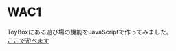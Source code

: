 # WAC1
ToyBoxにある遊び場の機能をJavaScriptで作ってみました。<br>
[ここで遊べます](https://evesinterpretation.github.io/WAC1/)
